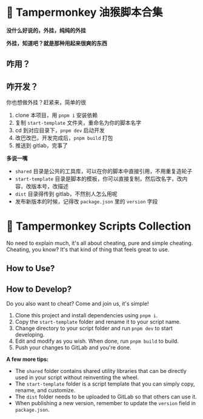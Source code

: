 # 🐒 Tampermonkey 油猴脚本合集

**没什么好说的，外挂，纯纯的外挂**

**外挂，知道吧？就是那种用起来很爽的东西**

## 咋用？

## 咋开发？

你也想做外挂？赶紧来，简单的很

1. clone 本项目，用 `pnpm i` 安装依赖
2. 复制 `start-template` 文件夹，重命名为你的脚本名字
3. cd 到对应目录下，`pnpm dev` 启动开发
4. 改巴改巴，开发完成后，`pnpm build` 打包
5. 推送到 gitlab，完事了

**多说一嘴**

- `shared` 目录是公共的工具库，可以在你的脚本中直接引用，不用重复造轮子
- `start-template` 目录是脚本的模板，你可以直接复制，然后改名字，改内容，改版本号，改描述
- `dist` 目录得传到 gitlab，不然别人怎么用呢
- 发布新版本的时候，记得改 `package.json` 里的 `version` 字段

# 🐒 Tampermonkey Scripts Collection

No need to explain much, it's all about cheating, pure and simple cheating.
Cheating, you know? It's that kind of thing that feels great to use.

## How to Use?


## How to Develop?

Do you also want to cheat? Come and join us, it's simple!

1. Clone this project and install dependencies using `pnpm i`.
2. Copy the `start-template` folder and rename it to your script name.
3. Change directory to your script folder and run `pnpm dev` to start developing.
4. Edit and modify as you wish. When done, run `pnpm build` to build.
5. Push your changes to GitLab and you're done.

**A few more tips:**

- The `shared` folder contains shared utility libraries that can be directly used in your script without reinventing the wheel.
- The `start-template` folder is a script template that you can simply copy, rename, and customize.
- The `dist` folder needs to be uploaded to GitLab so that others can use it.
- When publishing a new version, remember to update the `version` field in `package.json`.
